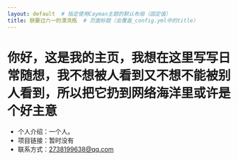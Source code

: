 ```yaml
---
layout: default  # 指定使用Cayman主题的默认布局（固定值）
title: 朕要过六一的漂流瓶  # 页面标题（会覆盖_config.yml中的title）
---
```


# 你好，这是我的主页，我想在这里写写日常随想，我不想被人看到又不想不能被别人看到，所以把它扔到网络海洋里或许是个好主意


- 个人介绍：一个人。
- 项目链接：暂时没有
- 联系方式：2738199638@qq.com
